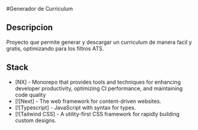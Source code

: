 #Generador de Curriculum 

## Descripcion
Proyecto que permite generar y descargar un curriculum de manera facil y gratis, optimizando para los filtros ATS.


##  Stack

- [NX] -  Monorepo that provides tools and techniques for enhancing developer productivity, optimizing CI performance, and maintaining code quality 
- [![Next] - The web framework for content-driven websites.
- [![Typescript] - JavaScript with syntax for types.
- [![Tailwind CSS] - A utility-first CSS framework for rapidly building custom designs.
